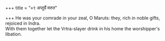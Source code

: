 +++
title = "०९ अप्तूर्ये मरुत"

+++
He was your comrade in your zeal, O Maruts: they, rich in noble gifts, rejoiced in Indra.  
     With them together let the Vrtra-slayer drink in his home the worshipper's libation.